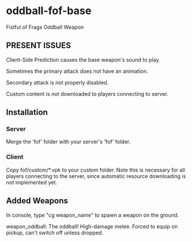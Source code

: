 # oddball-fof-base
Fistful of Frags Oddball Weapon

## PRESENT ISSUES

Client-Side Prediction causes the base weapon's sound to play.

Sometimes the primary attack does not have an animation.

Secondary attack is not properly disabled.

Custom content is not downloaded to players connecting to server.

## Installation

### Server
Merge the 'fof' folder with your server's 'fof' folder.

### Client
Copy fof/custom/*.vpk to your custom folder. Note this is necessary for all players connecting to the server, since automatic resource downloading is not implemented yet.

## Added Weapons

In console, type "cg weapon_name" to spawn a weapon on the ground.

weapon_oddball: The oddball! High-damage melee. Forced to equip on pickup, can't switch off unless dropped.

